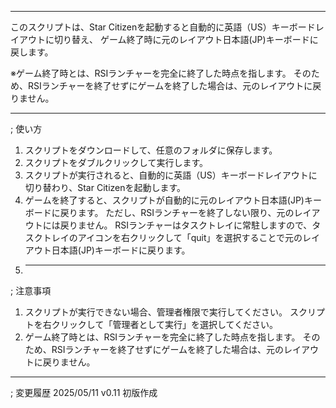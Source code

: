 -------------------------------------
このスクリプトは、Star Citizenを起動すると自動的に英語（US）キーボードレイアウトに切り替え、
ゲーム終了時に元のレイアウト日本語(JP)キーボードに戻します。

※ゲーム終了時とは、RSIランチャーを完全に終了した時点を指します。
   そのため、RSIランチャーを終了せずにゲームを終了した場合は、元のレイアウトに戻りません。

-------------------------------------
; 使い方
1. スクリプトをダウンロードして、任意のフォルダに保存します。
2. スクリプトをダブルクリックして実行します。
3. スクリプトが実行されると、自動的に英語（US）キーボードレイアウトに切り替わり、Star Citizenを起動します。
4. ゲームを終了すると、スクリプトが自動的に元のレイアウト日本語(JP)キーボードに戻ります。
    ただし、RSIランチャーを終了しない限り、元のレイアウトには戻りません。
    RSIランチャーはタスクトレイに常駐しますので、タスクトレイのアイコンを右クリックして「quit」を選択することで元のレイアウト日本語(JP)キーボードに戻ります。
7. -------------------------------------
; 注意事項
1. スクリプトが実行できない場合、管理者権限で実行してください。
   スクリプトを右クリックして「管理者として実行」を選択してください。
2. ゲーム終了時とは、RSIランチャーを完全に終了した時点を指します。
   そのため、RSIランチャーを終了せずにゲームを終了した場合は、元のレイアウトに戻りません。
-------------------------------------
; 変更履歴
2025/05/11  v0.11  初版作成
